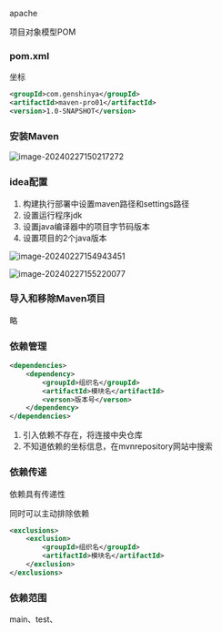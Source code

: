 apache

项目对象模型POM  

### pom.xml

坐标

```xml
<groupId>com.genshinya</groupId>
<artifactId>maven-pro01</artifactId>
<version>1.0-SNAPSHOT</version>
```

  

### 安装Maven

![image-20240227150217272](./images/image-20240227150217272.png)

### idea配置

1. 构建执行部署中设置maven路径和settings路径
2. 设置运行程序jdk
3. 设置java编译器中的项目字节码版本
4. 设置项目的2个java版本

![image-20240227154943451](./images/image-20240227154943451.png)

![image-20240227155220077](./images/image-20240227155220077.png)

### 导入和移除Maven项目

略

### 依赖管理

```xml
<dependencies>
    <dependency>
        <groupId>组织名</groupId>
        <artifactId>模块名</artifactId>
        <verson>版本号</verson>
    </dependency>
</dependencies>
```

1. 引入依赖不存在，将连接中央仓库
2. 不知道依赖的坐标信息，在mvnrepository网站中搜索

### 依赖传递

依赖具有传递性

同时可以主动排除依赖

```xml
<exclusions>
	<exclusion>
    	<groupId>组织名</groupId>
        <artifactId>模块名</artifactId>
    </exclusion>
</exclusions>
```

### 依赖范围

main、test、